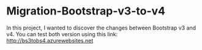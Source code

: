 # Migration-Bootstrap-v3-to-v4
In this project, I wanted to discover the changes between Bootstrap v3 and v4.
You can test both version using this link:
http://bs3tobs4.azurewebsites.net
